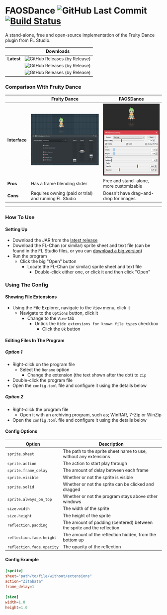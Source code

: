 # FAOSDance ![GitHub Last Commit](https://img.shields.io/github/last-commit/DeflatedPickle/FAOSDance.svg) [![Build Status](https://travis-ci.org/DeflatedPickle/FAOSDance.svg?branch=master)](https://travis-ci.org/DeflatedPickle/FAOSDance)
A stand-alone, free and open-source implementation of the Fruity Dance plugin from FL Studio.

| | Downloads |
|---|---|
| **Latest** | ![GitHub Releases (by Release)](https://img.shields.io/github/downloads/DeflatedPickle/FAOSDance/v0.1.5-alpha/total.svg) |
| | ![GitHub Releases (by Release)](https://img.shields.io/github/downloads/DeflatedPickle/FAOSDance/v0.1.2-alpha/total.svg) |
| | ![GitHub Releases (by Release)](https://img.shields.io/github/downloads/DeflatedPickle/FAOSDance/v0.1.0-alpha/total.svg) |

### Comparison With Fruity Dance
| | Fruity Dance | FAOSDance |
|---|---|---|
| **Interface** | ![FruityDance](.github/images/FruityDance.png) | ![FAOSDance](.github/images/FAOSDance.png) |
| **Pros** | Has a frame blending slider | Free and stand-alone, more customizable |
| **Cons** | Requires owning (paid or trial) and running FL Studio | Doesn't have drag-and-drop for images |

---

### How To Use
#### Setting Up
- Download the JAR from the [latest release](https://github.com/DeflatedPickle/FAOSDance/releases/latest)
- Download the FL-Chan (or similar) sprite sheet and text file (can be found in the FL Studio files, or you can [download a big version](http://www.image-line.com/support/FLHelp/content/FLChan_HD.zip))
- Run the program
    - Click the big "Open" button
        - Locate the FL-Chan (or similar) sprite sheet and text file
            - Double-click either one, or click it and then click "Open"
            
### Using The Config
#### Showing File Extensions
- Using the File Explorer, navigate to the `View` menu, click it
    - Navigate to the `Options` button, click it
        - Change to the `View` tab
            - Untick the `Hide extensions for known file types` checkbox
                - Click the `Ok` button
#### Editing Files In The Program
##### Option 1
- Right-click on the program file
    - Select the `Rename` option
        - Change the extension (the text shown after the dot) to `zip`
- Double-click the program file
- Open the `config.toml` file and configure it using the details below

##### Option 2
- Right-click the program file
    - Open it with an archiving program, such as; WinRAR, 7-Zip or WinZip
- Open the `config.toml` file and configure it using the details below

#### Config Options
| Option | Description |
|---|---|
| `sprite.sheet` | The path to the sprite sheet name to use, without any extensions |
| `sprite.action` | The action to start play through |
| `sprite.frame_delay` | The amount of delay between each frame |
| `sprite.visible` | Whether or not the sprite is visible |
| `sprite.solid` | Whether or not the sprite can be clicked and dragged |
| `sprite.always_on_top` | Whether or not the program stays above other windows |
| `size.width` | The width of the sprite |
| `size.height` | The height of the sprite |
| `reflection.padding` | The amount of padding (centered) between the sprite and the reflection |
| `reflection.fade.height` | The amount of the reflection hidden, from the bottom up |
| `reflection.fade.opacity` | The opacity of the reflection |
#### Config Example
```toml
[sprite]
sheet="path/to/file/without/extensions"
action="Zitabata"
frame_delay=1

[size]
width=1.0
height=1.0
```